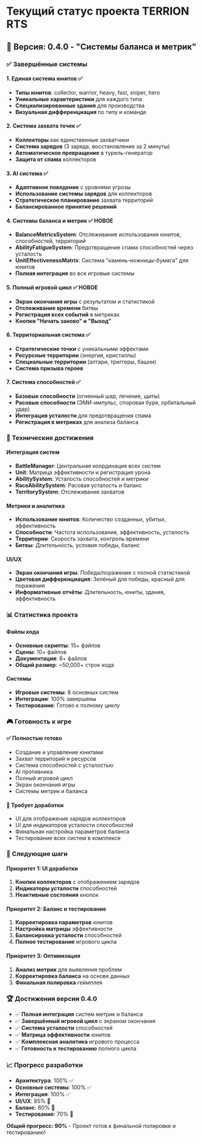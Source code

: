 # Текущий статус проекта TERRION RTS

## 🎯 Версия: 0.4.0 - "Системы баланса и метрик"

### ✅ Завершённые системы

#### 1. **Единая система юнитов** ✅
- **Типы юнитов**: collector, warrior, heavy, fast, sniper, hero
- **Уникальные характеристики** для каждого типа
- **Специализированные здания** для производства
- **Визуальная дифференциация** по типу и команде

#### 2. **Система захвата точек** ✅
- **Коллекторы** как единственные захватчики
- **Система зарядов** (3 заряда, восстановление за 2 минуты)
- **Автоматическое превращение** в турель-генератор
- **Защита от спама** коллекторов

#### 3. **AI система** ✅
- **Адаптивное поведение** с уровнями угрозы
- **Использование системы зарядов** для коллекторов
- **Стратегическое планирование** захвата территорий
- **Балансированное принятие решений**

#### 4. **Системы баланса и метрик** ✅ **НОВОЕ**
- **BalanceMetricsSystem**: Отслеживание использования юнитов, способностей, территорий
- **AbilityFatigueSystem**: Предотвращение спама способностей через усталость
- **UnitEffectivenessMatrix**: Система "камень-ножницы-бумага" для юнитов
- **Полная интеграция** во все игровые системы

#### 5. **Полный игровой цикл** ✅ **НОВОЕ**
- **Экран окончания игры** с результатом и статистикой
- **Отслеживание времени** битвы
- **Регистрация всех событий** в метриках
- **Кнопки "Начать заново" и "Выход"**

#### 6. **Территориальная система** ✅
- **Стратегические точки** с уникальными эффектами
- **Ресурсные территории** (энергия, кристаллы)
- **Специальные территории** (алтари, триггеры, башни)
- **Система призыва героев**

#### 7. **Система способностей** ✅
- **Базовые способности** (огненный шар, лечение, щиты)
- **Расовые способности** (ЭМИ-импульс, споровая буря, орбитальный удар)
- **Интеграция усталости** для предотвращения спама
- **Регистрация в метриках** для анализа баланса

### 🔧 Технические достижения

#### Интеграция систем
- **BattleManager**: Центральная координация всех систем
- **Unit**: Матрица эффективности и регистрация урона
- **AbilitySystem**: Усталость способностей и метрики
- **RaceAbilitySystem**: Расовая усталость и баланс
- **TerritorySystem**: Отслеживание захватов

#### Метрики и аналитика
- **Использование юнитов**: Количество созданных, убитых, эффективность
- **Способности**: Частота использования, эффективность, усталость
- **Территории**: Скорость захвата, контроль времени
- **Битвы**: Длительность, условия победы, баланс

#### UI/UX
- **Экран окончания игры**: Победа/поражение с полной статистикой
- **Цветовая дифференциация**: Зелёный для победы, красный для поражения
- **Информативные отчёты**: Длительность, юниты, здания, эффективность

### 📊 Статистика проекта

#### Файлы кода
- **Основные скрипты**: 15+ файлов
- **Сцены**: 10+ файлов
- **Документация**: 8+ файлов
- **Общий размер**: ~50,000+ строк кода

#### Системы
- **Игровые системы**: 8 основных систем
- **Интеграции**: 100% завершены
- **Тестирование**: Готово к полному циклу

### 🎮 Готовность к игре

#### ✅ Полностью готово
- Создание и управление юнитами
- Захват территорий и ресурсов
- Система способностей с усталостью
- AI противника
- Полный игровой цикл
- Экран окончания игры
- Системы метрик и баланса

#### 🔄 Требует доработки
- UI для отображения зарядов коллекторов
- UI для индикаторов усталости способностей
- Финальная настройка параметров баланса
- Тестирование всех систем в комплексе

### 🚀 Следующие шаги

#### Приоритет 1: UI доработки
1. **Кнопки коллекторов** с отображением зарядов
2. **Индикаторы усталости** способностей
3. **Неактивные состояния** кнопок

#### Приоритет 2: Баланс и тестирование
1. **Корректировка параметров** юнитов
2. **Настройка матрицы** эффективности
3. **Балансировка усталости** способностей
4. **Полное тестирование** игрового цикла

#### Приоритет 3: Оптимизация
1. **Анализ метрик** для выявления проблем
2. **Корректировка баланса** на основе данных
3. **Финальная полировка** геймплея

### 🏆 Достижения версии 0.4.0

- ✅ **Полная интеграция** систем метрик и баланса
- ✅ **Завершённый игровой цикл** с экраном окончания
- ✅ **Система усталости** способностей
- ✅ **Матрица эффективности** юнитов
- ✅ **Комплексная аналитика** игрового процесса
- ✅ **Готовность к тестированию** полного цикла

### 📈 Прогресс разработки

- **Архитектура**: 100% ✅
- **Основные системы**: 100% ✅
- **Интеграция**: 100% ✅
- **UI/UX**: 85% 🔄
- **Баланс**: 80% 🔄
- **Тестирование**: 70% 🔄

**Общий прогресс: 90%** - Проект готов к финальной полировке и тестированию!
